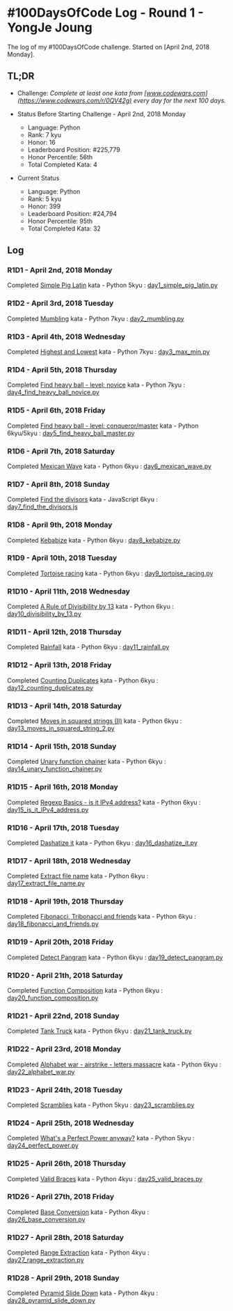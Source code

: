 # #100DaysOfCode Log - Round 1 - YongJe Joung

The log of my #100DaysOfCode challenge. Started on [April 2nd, 2018 Monday].

## TL;DR

* Challenge: *Complete at least one kata from [www.codewars.com](https://www.codewars.com/r/0QV42g) every day for the next 100 days.*

* Status Before Starting Challenge - April 2nd, 2018 Monday
  - Language: Python
  - Rank: 7 kyu
  - Honor: 16
  - Leaderboard Position: #225,779
  - Honor Percentile: 56th
  - Total Completed Kata: 4

* Current Status
  - Language: Python
  - Rank: 5 kyu
  - Honor: 399
  - Leaderboard Position: #24,794
  - Honor Percentile: 95th
  - Total Completed Kata: 32


## Log

### R1D1 - April 2nd, 2018 Monday
Completed [Simple Pig Latin](https://www.codewars.com/kata/520b9d2ad5c005041100000f/train/python) kata - Python 5kyu : [day1_simple_pig_latin.py](/r1/day1_simple_pig_latin.py)

### R1D2 - April 3rd, 2018 Tuesday
Completed [Mumbling](https://www.codewars.com/kata/5667e8f4e3f572a8f2000039/train/python) kata - Python 7kyu : [day2_mumbling.py](/r1/day2_mumbling.py)

### R1D3 - April 4th, 2018 Wednesday
Completed [Highest and Lowest](https://www.codewars.com/kata/554b4ac871d6813a03000035/train/python) kata - Python 7kyu : [day3_max_min.py](/r1/day3_max_min.py)

### R1D4 - April 5th, 2018 Thursday
Completed [Find heavy ball - level: novice](https://www.codewars.com/kata/544047f0cf362503e000036e) kata - Python 7kyu : [day4_find_heavy_ball_novice.py](/r1/day4_find_heavy_ball_novice.py)

### R1D5 - April 6th, 2018 Friday
Completed [Find heavy ball - level: conqueror/master](http://www.codewars.com/kata/find-heavy-ball-level-master/train/python) kata - Python 6kyu/5kyu : [day5_find_heavy_ball_master.py](/r1/day5_find_heavy_ball_master.py)

### R1D6 - April 7th, 2018 Saturday
Completed [Mexican Wave](https://www.codewars.com/kata/mexican-wave/train/python) kata - Python 6kyu : [day6_mexican_wave.py](/r1/day6_mexican_wave.py)

### R1D7 - April 8th, 2018 Sunday
Completed [Find the divisors](https://www.codewars.com/kata/find-the-divisors/javascript) kata - JavaScript 6kyu : [day7_find_the_divisors.js](/r1/day7_find_the_divisors.js)

### R1D8 - April 9th, 2018 Monday
Completed [Kebabize](https://www.codewars.com/kata/57f8ff867a28db569e000c4a/train/python) kata - Python 6kyu : [day8_kebabize.py](/r1/day8_kebabize.py)

### R1D9 - April 10th, 2018 Tuesday
Completed [Tortoise racing](http://www.codewars.com/kata/55e2adece53b4cdcb900006c/train/python) kata - Python 6kyu : [day9_tortoise_racing.py](/r1/day9_tortoise_racing.py)

### R1D10 - April 11th, 2018 Wednesday
Completed [A Rule of Divisibility by 13](https://www.codewars.com/kata/564057bc348c7200bd0000ff/train/python) kata - Python 6kyu : [day10_divisibility_by_13.py](/r1/day10_divisibility_by_13.py)

### R1D11 - April 12th, 2018 Thursday
Completed [Rainfall](https://www.codewars.com/kata/564057bc348c7200bd0000ff/train/python) kata - Python 6kyu : [day11_rainfall.py](/r1/day11_rainfall.py)

### R1D12 - April 13th, 2018 Friday
Completed [Counting Duplicates](https://www.codewars.com/kata/counting-duplicates) kata - Python 6kyu : [day12_counting_duplicates.py](/r1/day12_counting_duplicates.py)

### R1D13 - April 14th, 2018 Saturday
Completed [Moves in squared strings (II)](https://www.codewars.com/kata/moves-in-squared-strings-ii) kata - Python 6kyu : [day13_moves_in_squared_string_2.py](/r1/day13_moves_in_squared_string_2.py)

### R1D14 - April 15th, 2018 Sunday
Completed [Unary function chainer](https://www.codewars.com/kata/unary-function-chainer) kata - Python 6kyu : [day14_unary_function_chainer.py](/r1/day14_unary_function_chainer.py)

### R1D15 - April 16th, 2018 Monday
Completed [Regexp Basics - is it IPv4 address?](https://www.codewars.com/kata/regexp-basics-is-it-ipv4-address) kata - Python 6kyu : [day15_is_it_IPv4_address.py](/r1/day15_is_it_IPv4_address.py)

### R1D16 - April 17th, 2018 Tuesday
Completed [Dashatize it](https://www.codewars.com/kata/dashatize-it) kata - Python 6kyu : [day16_dashatize_it.py](/r1/day16_dashatize_it.py)

### R1D17 - April 18th, 2018 Wednesday
Completed [Extract file name](https://www.codewars.com/kata/extract-file-name) kata - Python 6kyu : [day17_extract_file_name.py](/r1/day17_extract_file_name.py)

### R1D18 - April 19th, 2018 Thursday
Completed [Fibonacci, Tribonacci and friends](https://www.codewars.com/kata/fibonacci-tribonacci-and-friends) kata - Python 6kyu : [day18_fibonacci_and_friends.py](/r1/day18_fibonacci_and_friends.py)

### R1D19 - April 20th, 2018 Friday
Completed [Detect Pangram](https://www.codewars.com/kata/detect-pangram) kata - Python 6kyu : [day19_detect_pangram.py](/r1/day19_detect_pangram.py)

### R1D20 - April 21th, 2018 Saturday
Completed [Function Composition](https://www.codewars.com/kata/function-composition) kata - Python 6kyu : [day20_function_composition.py](/r1/day20_function_composition.py)

### R1D21 - April 22nd, 2018 Sunday
Completed [Tank Truck](https://www.codewars.com/kata/tank-truck) kata - Python 6kyu : [day21_tank_truck.py](/r1/day21_tank_truck.py)

### R1D22 - April 23rd, 2018 Monday
Completed [Alphabet war - airstrike - letters massacre](https://www.codewars.com/kata/alphabet-war-airstrike-letters-massacre) kata - Python 6kyu : [day22_alphabet_war.py](/r1/day22_alphabet_war.py)

### R1D23 - April 24th, 2018 Tuesday
Completed [Scramblies](http://www.codewars.com/kata/scramblies) kata - Python 5kyu : [day23_scramblies.py](/r1/day23_scramblies.py)

### R1D24 - April 25th, 2018 Wednesday
Completed [What's a Perfect Power anyway?](https://www.codewars.com/kata/whats-a-perfect-power-anyway) kata - Python 5kyu : [day24_perfect_power.py](/r1/day24_perfect_power.py)

### R1D25 - April 26th, 2018 Thursday
Completed [Valid Braces](http://www.codewars.com/kata/valid-braces/) kata - Python 4kyu : [day25_valid_braces.py](/r1/day25_valid_braces.py)

### R1D26 - April 27th, 2018 Friday
Completed [Base Conversion](https://www.codewars.com/kata/base-conversion) kata - Python 4kyu : [day26_base_conversion.py](/r1/day26_base_conversion.py)

### R1D27 - April 28th, 2018 Saturday
Completed [Range Extraction](https://www.codewars.com/kata/range-extraction) kata - Python 4kyu : [day27_range_extraction.py](/r1/day27_range_extraction.py)

### R1D28 - April 29th, 2018 Sunday
Completed [Pyramid Slide Down](http://www.codewars.com/kata/pyramid-slide-down) kata - Python 4kyu : [day28_pyramid_slide_down.py](/r1/day28_pyramid_slide_down.py)
